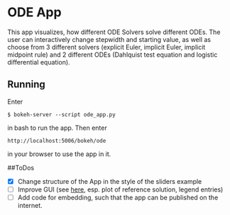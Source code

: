 # ODE App
This app visualizes, how different ODE Solvers solve different ODEs. The user can interactively change stepwidth and starting value, as well as choose from 3 different solvers (explicit Euler, implicit Euler, implicit midpoint rule) and 2 different ODEs (Dahlquist test equation and logistic differential equation).

## Running
Enter 
```
$ bokeh-server --script ode_app.py
```
in bash to run the app. Then enter
```
http://localhost:5006/bokeh/ode
```
in your browser to use the app in it.

##ToDos
- [x] Change structure of the App in the style of the sliders example
- [ ] Improve GUI (see [here](https://www-m11.ma.tum.de/en/karpfing/buecher/videoanimationen/bokehunderconstruction/), esp. plot of reference solution, legend entries)
- [ ] Add code for embedding, such that the app can be published on the internet.
